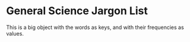 # General Science Jargon List

This is a big object with the words as keys, and with their frequencies as values.
